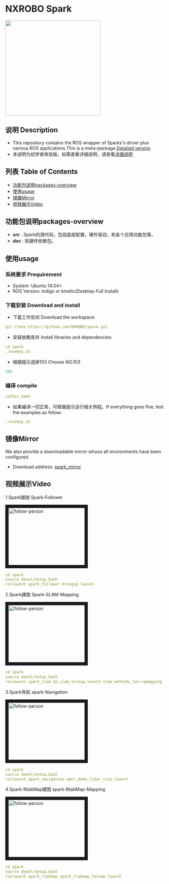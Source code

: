 # NXROBO Spark
<img src="http://wiki.ros.org/Robots/Spark?action=AttachFile&do=get&target=spark.png" width="300">

## 说明 Description
- This repository contains the ROS wrapper of Sparks's driver plus various ROS applications.This is a meta-package.[Detailed version](https://github.com/iamzhuang/test1/blob/master/ORB.md) 
- 本说明为初学者体验版，如需查看详细说明，请查看[详细说明](https://github.com/iamzhuang/test1/blob/master/ORB.md) 
## 列表 Table of Contents

* [功能包说明packages-overview](#功能包说明packages-overview)
* [使用usage](#使用usage)
* [镜像Mirror](#镜像Mirror)
* [视频展示Video](#视频展示Video)
## 功能包说明packages-overview

* ***src*** : Spark的源代码，包括底层配置，硬件驱动，和各个应用功能包等。
* ***doc*** : 软硬件依赖包。

## 使用usage

### 系统要求 Prequirement

* System:	Ubuntu 14.04+
* ROS Version:	indigo or kinetic(Desktop-Full Install) 

### 下载安装 Download and install

* 下载工作空间 Download the workspace:
```yaml
git clone https://github.com/NXROBO/spark.git
```
* 安装依赖库并 Install libraries and dependencies:
```yaml
cd spark
./onekey.sh
```
* 根据提示选择103 Choose NO.103
```yaml
103
```
### 编译 compile
```yaml
catkin_make
```
* 如果编译一切正常，可根据提示运行相关例程。If everything goes fine, test the examples as follow:
```yaml
./onekey.sh
```

## 镜像Mirror

We also provide a downloadable mirror whose all environments have been configured.
*  Download address: [spark_mirror](http://pan.baidu.com/s/1i4ZlH4p)

## 视频展示Video

1.Spark跟随 Spark-Follower

<a href="https://www.youtube.com/embed/XBBVnRQn_fg" target="_blank"><img src="http://img.youtube.com/vi/XBBVnRQn_fg/0.jpg" 
alt="follow-person" width="240" height="180" border="10" /></a>
```yaml
cd spark
source devel/setup.bash
roslaunch spark_follower bringup.launch
```

2.Spark建图 Spark-SLAM-Mapping

<a href="https://www.youtube.com/embed/XBBVnRQn_fg" target="_blank"><img src="http://img.youtube.com/vi/XBBVnRQn_fg/0.jpg" 
alt="follow-person" width="240" height="180" border="10" /></a>
```yaml
cd spark
source devel/setup.bash
roslaunch spark_slam 2d_slam_teleop.launch slam_methods_tel:=gmapping
```

3.Spark导航 spark-Navigation

<a href="https://www.youtube.com/embed/XBBVnRQn_fg" target="_blank"><img src="http://img.youtube.com/vi/XBBVnRQn_fg/0.jpg" 
alt="follow-person" width="240" height="180" border="10" /></a>
```yaml
cd spark
source devel/setup.bash
roslaunch spark_navigation amcl_demo_lidar_rviz.launch
```

4.Spark-RtabMap建图 spark-RtabMap-Mapping

<a href="https://www.youtube.com/embed/XBBVnRQn_fg" target="_blank"><img src="http://img.youtube.com/vi/XBBVnRQn_fg/0.jpg" 
alt="follow-person" width="240" height="180" border="10" /></a>
```yaml
cd spark
source devel/setup.bash
roslaunch spark_rtabmap spark_rtabmap_teleop.launch 
```


